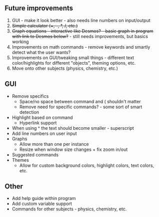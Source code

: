 ## Future improvements
1. GUI - make it look better - also needs line numbers on input/output
2. ~~Simple calculator (+, -, *, /, etc.)~~
3. ~~Graph equations - interactive like Desmos? - basic graph in program with link to Desmos below?~~ - still needs improvements, but basics working
4. Improvements on math commands - remove keywords and smartly detect what the user wants?
5. Improvements on GUI/tweaking small things - different text color/highlights for different "objects", theming options, etc.
6. Move onto other subjects (physics, chemistry, etc.)


## GUI
* Remove specifics
  * Space/no space between command and ( shouldn't matter
  * Remove need for specific commands? - some sort of smart detection
* Highlight based on command
  * Hyperlink support
* When using ^ the text should become smaller - superscript
* Add line numbers on user input
* Graphs
  * Allow more than one per instance
  * Resize when window size changes + fix zoom in/out
* Suggested commands
* Themes
  * Allow for custom background colors, highlight colors, text colors, etc.

## Other
* Add help guide within program
* Add custom variable support
* Commands for other subjects - physics, chemistry, etc.
